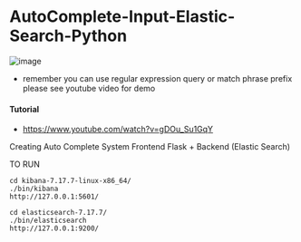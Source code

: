 # AutoComplete-Input-Elastic-Search-Python
![image](https://user-images.githubusercontent.com/39345855/88481649-ae6a4e80-cf2a-11ea-9ac7-cda7dbf1f519.png)
* remember you can use regular expression query or match phrase prefix please see youtube video for demo


#### Tutorial 
* https://www.youtube.com/watch?v=gDOu_Su1GqY

Creating  Auto Complete System Frontend Flask + Backend (Elastic Search)

TO RUN 

```
cd kibana-7.17.7-linux-x86_64/
./bin/kibana
http://127.0.0.1:5601/
```

```
cd elasticsearch-7.17.7/
./bin/elasticsearch
http://127.0.0.1:9200/
```
